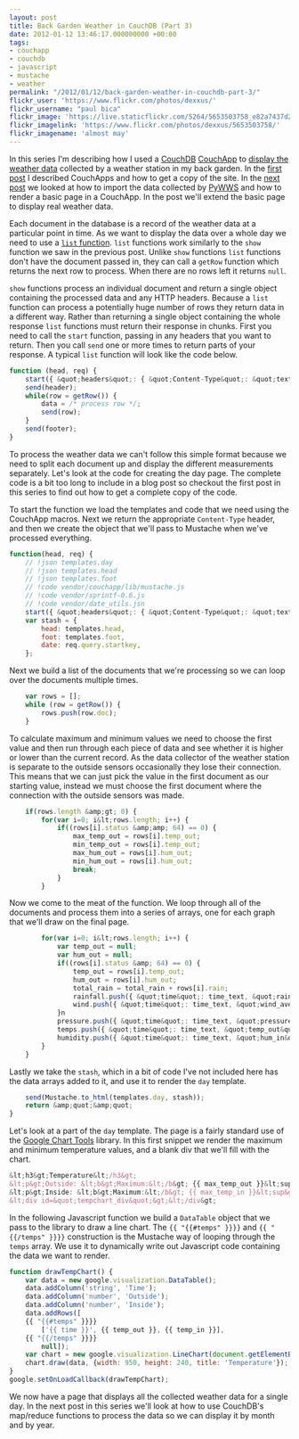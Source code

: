 ```yaml
---
layout: post
title: Back Garden Weather in CouchDB (Part 3)
date: 2012-01-12 13:46:17.000000000 +00:00
tags:
- couchapp
- couchdb
- javascript
- mustache
- weather
permalink: "/2012/01/12/back-garden-weather-in-couchdb-part-3/"
flickr_user: 'https://www.flickr.com/photos/dexxus/'
flickr_username: "paul bica"
flickr_image: 'https://live.staticflickr.com/5264/5653503758_e82a7437d2_w.jpg'
flickr_imagelink: 'https://www.flickr.com/photos/dexxus/5653503758/'
flickr_imagename: 'almost may'
---
```

In this series I'm describing how I used a [CouchDB](http://www.couchdb.org) 
[CouchApp](http://couchapp.org/page/index) to [display the
weather data](http://www.welwynweather.co.uk) collected by a weather station in my back garden. In the 
[first post](/2011/12/02/back-garden-weather-in-couchdb-part-1/) I described CouchApps and how to get
a copy of the site. In the [next post](/2012/01/05/back-garden-weather-in-couchdb-part-2/) we
looked at how to import the data collected by [PyWWS](http://code.google.com/p/pywws/) and how to
render a basic page in a CouchApp. In the post we'll extend the basic page to display real weather data.

Each document in the database is a record of the weather data at a particular point in time. As we want to
display the data over a whole day we need to use a 
[`list`
function](http://wiki.apache.org/couchdb/Formatting_with_Show_and_List#Listing_Views_with_CouchDB_0.10_and_later). `list` functions work similarly to the `show` function we saw in the previous
post. Unlike `show` functions `list` functions don't have the document passed in, they can call
a `getRow` function which returns the next row to process. When there are no rows left it returns
`null`.

`show` functions process an individual document and return a single object containing the processed data
and any HTTP headers. Because a `list` function can process a potentially huge number of rows they
return data in a different way. Rather than returning a single object containing the whole response
`list` functions must return their response in chunks. First you need to call the `start`
function, passing in any headers that you want to return. Then you call `send` one or more times to
return parts of your response. A typical `list` function will look like the code below.

```javascript
function (head, req) {
    start({ &quot;headers&quot;: { &quot;Content-Type&quot;: &quot;text/html&quot; }});n
    send(header);
    while(row = getRow()) {
        data = /* process row */;
        send(row);
    }
    send(footer);
}
```

To process the weather data we can't follow this simple format because we need to split each document up and
display the different measurements separately. Let's look at the code for creating the day page. The complete
code is a bit too long to include in a blog post so checkout the first post in this series to find out how to
get a complete copy of the code.

To start the function we load the templates and code that we need using the CouchApp macros. Next we return
the appropriate `Content-Type` header, and then we create the object that we'll pass to Mustache when
we've processed everything.

```javascript
function(head, req) {
    // !json templates.day
    // !json templates.head
    // !json templates.foot
    // !code vendor/couchapp/lib/mustache.js
    // !code vendor/sprintf-0.6.js
    // !code vendor/date_utils.jsn
    start({ &quot;headers&quot;: { &quot;Content-Type&quot;: &quot;text/html&quot; }});
    var stash = {
        head: templates.head,
        foot: templates.foot,
        date: req.query.startkey,
    };
```

Next we build a list of the documents that we're processing so we can loop over the documents multiple times.

```javascript
    var rows = [];
    while (row = getRow()) {
        rows.push(row.doc);
    }
```

To calculate maximum and minimum values we need to choose the first value and then run through each piece of
data and see whether it is higher or lower than the current record. As the data collector of the weather
station is separate to the outside sensors occasionally they lose their connection. This means that we can
just pick the value in the first document as our starting value, instead we must choose the first document
where the connection with the outside sensors was made.

```javascript
    if(rows.length &amp;gt; 0) {
        for(var i=0; i&lt;rows.length; i++) {
            if((rows[i].status &amp;amp; 64) == 0) {
                max_temp_out = rows[i].temp_out;
                min_temp_out = rows[i].temp_out;
                max_hum_out = rows[i].hum_out;
                min_hum_out = rows[i].hum_out;
                break;
            }
        }
```

Now we come to the meat of the function. We loop through all of the documents and process them into a series
of arrays, one for each graph that we'll draw on the final page.

```javascript
        for(var i=0; i&lt;rows.length; i++) {
            var temp_out = null;
            var hum_out = null;
            if((rows[i].status &amp; 64) == 0) {
                temp_out = rows[i].temp_out;
                hum_out = rows[i].hum_out;
                total_rain = total_rain + rows[i].rain;
                rainfall.push({ &quot;time&quot;: time_text, &quot;rain&quot;: rows[i].rain });
                wind.push({ &quot;time&quot;: time_text, &quot;wind_ave&quot;: rows[i].wind_ave, &quot;wind_gust&quot;: rows[i].wind_gust });
            }n
            pressure.push({ &quot;time&quot;: time_text, &quot;pressure&quot;: rows[i].abs_pressure });
            temps.push({ &quot;time&quot;: time_text, &quot;temp_out&quot;: temp_out, &quot;temp_in&quot;: rows[i].temp_in });
            humidity.push({ &quot;time&quot;: time_text, &quot;hum_in&quot;: rows[i].hum_in, &quot;;hum_out&quot;: hum_out });
        }
    }
```

Lastly we take the `stash`, which in a bit of code I've not included here has the data arrays added to
it, and use it to render the `day` template.

```javascript
    send(Mustache.to_html(templates.day, stash));
    return &amp;quot;&amp;quot;
}
```

Let's look at a part of the `day` template. The page is a fairly standard use of the 
[Google Chart Tools](http://code.google.com/apis/chart/) library. In this first snippet we render the
maximum and minimum temperature values, and a blank div that we'll fill with the chart.

```javascript
&lt;h3&gt;Temperature&lt;/h3&gt;
&lt;p&gt;Outside: &lt;b&gt;Maximum:&lt;/b&gt; {{ max_temp_out }}&lt;sup&gt;o&lt;/sup&gt;C &lt;b&gt;Minimum:&lt;/b&gt; {{ min_temp_out }}&lt;sup&gt;o&lt;/sup&gt;C&lt;/p&gt;
&lt;p&gt;Inside: &lt;b&gt;Maximum:&lt;/b&gt; {{ max_temp_in }}&lt;sup&gt;o&lt;/sup&gt;C &lt;b&gt;Minimum:&lt;/b&gt; {{ min_temp_in }}&lt;sup&gt;o&lt;/sup&gt;C&lt;/p&gt;
&lt;div id=&quot;tempchart_div&quot;&gt;&lt;/div&gt;
```

In the following Javascript function we build a `DataTable` object that we pass to the library to draw
a line chart. The `{{ "{{#temps" }}}}` and `{{ "{{/temps" }}}}` construction is the Mustache way
of looping through the `temps` array. We use it to dynamically write out Javascript code containing the
data we want to render.

```javascript
function drawTempChart() {
    var data = new google.visualization.DataTable();
    data.addColumn('string', 'Time');
    data.addColumn('number', 'Outside');
    data.addColumn('number', 'Inside');
    data.addRows([
    {{ "{{#temps" }}}}
        ['{{ time }}', {{ temp_out }}, {{ temp_in }}],
    {{ "{{/temps" }}}}
        null]);
    var chart = new google.visualization.LineChart(document.getElementById('tempchart_div'));
    chart.draw(data, {width: 950, height: 240, title: 'Temperature'});
}
google.setOnLoadCallback(drawTempChart);
```

We now have a page that displays all the collected weather data for a single day. In the next post in this
series we'll look at how to use CouchDB's map/reduce functions to process the data so we can display it by
month and by year.
